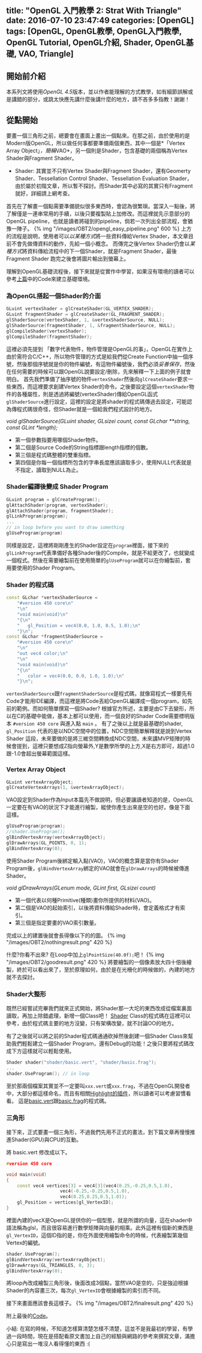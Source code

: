 title: "OpenGL 入門教學 2: Strat With Triangle"
date: 2016-07-10 23:47:49
categories: [OpenGL]
tags: [OpenGL, OpenGL教學, OpenGL入門教學, OpenGL Tutorial, OpenGL介紹, Shader, OpenGL基礎, VAO, Triangle]
---
## 開始前介紹 ##
本系列文將使用*OpenGL 4.5*版本，並以作者能理解的方式教學，如有細節誤解或是講錯的部分，或跳太快應先講什麼後講什麼的地方，請不吝多多指教！謝謝！

## 從點開始 ##
要畫一個三角形之前，總要會在畫面上畫出一個點來。在那之前，由於使用的是Modern版OpenGL，所以做任何事都要準備兩個東西，其中一個是*「Vertex Array Object」*，簡稱*VAO*，另一個則是Shader，包含基礎的兩個稱為Vertex Shader與Fragment Shader。

* Shader: 其實並不只有Vertex Shader與Fragment Shader，還有Geomerty Shader、Tessellation Control Shader、Tessellation Evaluation Shader，由於屬於初階文章，所以暫不探討。而Shader其中必寫的其實只有Fragment就好，詳細請上網考查。

首先在了解畫一個點需要準備貌似很多東西時，會認為很繁瑣。當深入一點後，將了解僅是一連串常用的手續，以後只要複製貼上加修改。而這裡就先示意部分的OpenGL pipeline，也就是讀者將碰到的pipeline，倘若一次列出全部流程，會猶豫一陣子。
{% img "/images/OBT2/opengl_easy_pipeline.png" 600 %}
上方的流程是說明，使用者可以*以某種方式*將一些資料傳給Vertex Shader，本文章目前不會先做傳資料的動作，先給一個小概念。 而傳完之後Vertex Shader仍會以*某種方式*將資料傳給流程中的下一個Shader，就是Fragment Shader，最後Fragment Shader 跑完之後會將圖片輸出到螢幕上。

理解到OpenGL基礎流程後，接下來就是從實作中學習，如果沒有環境的讀者可以參考[上篇](/2016/07/05/OpenGL-Beginner-Tutorial-1-Setting_Up_Enviroment)中的Code來建立基礎環境。
<!--more-->
### 為OpenGL搭起一個Shader的介面 ###
``` cpp
GLuint vertexShader = glCreateShader(GL_VERTEX_SHADER);
GLuint fragmentShader = glCreateShader(GL_FRAGMENT_SHADER);
glShaderSource(vertexShader, 1, &vertexShaderSource, NULL);
glShaderSource(fragmentShader, 1, &fragmentShaderSource, NULL);
glCompileShader(vertexShader);
glCompileShader(fragmentShader);
```
這裡必須先提到 「數字代表物件，物件管理是OpenGL的事」，OpenGL在實作上由於需符合C/C++，所以物件管理的方式是給我們從Create Function中抽一個序號，然後那個序號就是你的物件編號，有這物件編號後，我們必須*妥善保存*，然後在任何需要的時候可以跟OpenGL說要設定/刪除，先來解釋一下上面的例子就會明白。
首先我們準備了抽序號的物件`vertexShader`然後向`glCreateShader`要求一些東西，而這裡要求創建Vertex Shader的命令。之後要設定這個`vertexShader`物件的各種屬性，則是透過將編號(vertexShader)傳給OpenGL函式`glShaderSource`進行設定，這裡的設定是將shader的程式碼傳過去設定，可能認為傳程式碼很奇怪，但Shader就是一個給我們程式設計的地方。

_void glShaderSource(GLuint shader, GLsizei count, const GLchar **string, const GLint *length);_
* 第一個參數指要用哪個Shader物件。
* 第二個是Source Code的String指標跟length指標的個數。
* 第三個是程式碼整體的雙重指標。
* 第四個是你每一個指標所包含的字串長度應該讀取多少，使用NULL代表就是不指定，讀取到NULL為止。

### Shader編譯後變成 Shader Program ###
``` cpp
GLuint program = glCreateProgram();
glAttachShader(program, vertexShader);
glAttachShader(program, fragmentShader);
glLinkProgram(program);
...
// in loop before you want to draw something
glUseProgram(program)
```
同樣是設定，這裡將剛剛產生的Shader設定在`program`裡面，接下來的`glLinkProgram`代表準備好各種Shader後的Compile，就是不給更改了，也就變成一個程式。然後在需要繪製前在使用簡單的`glUseProgram`就可以在你繪製前，套用要使用的Shader Program。

### Shader 的程式碼 ###
``` cpp
const GLchar *vertexShaderSource =
	"#version 450 core\n"
	"\n"
	"void main(void)\n"
	"{\n"
	"	gl_Position = vec4(0.0, 1.0, 0.5, 1.0);\n"
	"}\n";
const GLchar *fragmentShaderSource =
	"#version 450 core\n"
	"\n"
	"out vec4 color;\n"
	"\n"
	"void main(void)\n"
	"{\n"
	"	color = vec4(0.0, 0.0, 1.0, 1.0);\n"
	"}\n";
```
`vertexShaderSource`跟`fragmentShaderSource`是程式碼，就像寫程式一樣要先有Code才能用IDE編譯，而這裡是將Code丟給OpenGL編譯成一個program，如先前的範例。而如何簡單撰寫一個Shader? 根據官方所述，主要是由C下去變形，所以在C的基礎中能做，基本上都可以使用，而一個良好的Shader Code需要標明版本 `#version 450 core` 與進入點 `main` 。 有了之後以上就是最基礎的shader, `gl_Position` 代表的是以NDC空間中的位置，NDC空間簡單解釋就是說到Vertex Shader 這段，未來要做的是將三維空間轉換成NDC空間，未來講MVP矩陣的時候會提到，這裡只要想成Z指向螢幕外,Y是數學所學的上方,X是右方即可，超過1.0跟-1.0會超出螢幕範圍這樣。

### Vertex Array Object ###
``` cpp
GLuint vertexArrayObject;
glCreateVertexArrays(1, &vertexArrayObject);
```
VAO設定到Shader作為Input本篇先不做說明，但必要讓讀者知道的是，OpenGL一定要在有VAO的狀況下才能進行繪製，縱使你產生出來是空的也好。像是下面這樣。
``` cpp
glUseProgram(program);
//shader.UseProgram();
glBindVertexArray(vertexArrayObject);
glDrawArrays(GL_POINTS, 0, 1);
glBindVertexArray(0);
```
使用Shader Program後綁定輸入點(VAO)，VAO的概念算是當你有Shader Program後，`glBindVertexArray`綁定的VAO就會在`glDrawArrays`的時候被傳進Shader。

_void glDrawArrays(GLenum mode, GLint first, GLsizei count)_
* 第一個代表以何種Primitive(種類)畫你所提供的材料(VAO)。
* 第二個是VAO的起始索引，以後將資料傳給Shader時，會定義格式才有索引。
* 第三個是指定要畫的VAO索引數量。

完成以上的建置後就會長得像以下的的圖。
{% img "/images/OBT2/nothingresult.png" 420 %}

什麼?你看不出來? 在Loop中加上`glPointSize(40.0f);`吧！
{% img "/images/OBT2/goodresult.png" 420 %}
將要繪製的一個像素放大四十倍後繪製，終於可以看出來了，至於原理如何，由於是在光柵化的時候做的，內建的地方就不去探討。

### Shader大整形 ###
既然已經嘗試完畢我們就來正式開始，將Shader那一大坨的東西改成從檔案裏面讀取，再加上除錯處理，新增一個Class吧！
[Shader](https://github.com/Tokenyet/OpenGL_Basic_Tutorial/blob/master/OpenGL_Basic_Tutorial%20-%201/Shader.cpp) Class的程式碼在這裡可以參考，由於程式碼主要的地方沒變，只有架構改變，就不討論OO的地方。

有了之後就可以將之前的Shader程式碼通通砍掉然後創建一個Shader Class來幫助我們輕鬆建立一個Shader Program，還有Debug的功能！之後只要將程式碼改成下方這樣就可以輕鬆使用。
``` cpp
Shader shader("shader/basic.vert", "shader/basic.frag");
...
shader.UseProgram(); // in loop
```
至於那兩個檔案其實並不一定要叫`xxx.vert`或`xxx.frag`，不過在OpenGL開發者中，大部分都這樣命名，而且有相關[Highlight的插件](https://github.com/samizzo/nshader)，所以讀者可以考慮習慣看看。
這是[basic.vert](https://github.com/Tokenyet/OpenGL_Basic_Tutorial/blob/master/OpenGL_Basic_Tutorial%20-%201/shader/basic.vert)跟[basic.frag](https://github.com/Tokenyet/OpenGL_Basic_Tutorial/blob/master/OpenGL_Basic_Tutorial%20-%201/shader/basic.frag)的程式碼。

### 三角形 ###
接下來，正式要畫一個三角形，不過我們先用不正式的畫法，到下篇文章再慢慢推進Shader(GPU)與CPU的互動。

將 basic.vert 修改成以下。

``` cpp
#version 450 core

void main(void)
{
	const vec4 vertices[3] = vec4[3](vec4(0.25,-0.25,0.5,1.0),
					vec4(-0.25,-0.25,0.5,1.0),
					vec4(0.25,0.25,0.5,1.0));
	gl_Position = vertices[gl_VertexID];
}
```

裡面內建的vecX是OpenGL提供你的一個型態，就是所謂的向量，這在shader中語法稱為glsl，而且很容易進行數學矩陣與向量的相乘。此外這裡有個新的東西是`gl_VertexID`，這個ID指的是，你在外面使用繪製命令的時候，代表繪製第幾個Vertex的編號。

``` cpp
shader.UseProgram();
glBindVertexArray(vertexArrayObject);
glDrawArrays(GL_TRIANGLES, 0, 3);
glBindVertexArray(0);
```
將loop內改成繪製三角形後，後面改成3個點，當然VAO是空的，只是強迫根據Shader的內容畫三次，每次`gl_VertexID`會根據繪製的索引而不同。

接下來畫面應該會長這樣子。
{% img "/images/OBT2/finalresult.png" 420 %}

附上最後的[Code](https://github.com/Tokenyet/OpenGL_Basic_Tutorial/blob/master/OpenGL_Basic_Tutorial%20-%201/main.cpp)。

小結:
在寫的時候，不知道怎樣算清楚怎樣不清楚，這並不是我最初的學習，有學過一段時間，現在是搭配看原文書加上自己的經驗與網路的參考來撰寫文章，滿擔心只是寫出一堆沒人看得懂的東西 :(